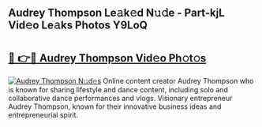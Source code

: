 ## Audrey Thompson Le𝚊k𝚎d N𝚞𝚍e - Part-kjL Vid𝚎o Le𝚊ks Photos Y9LoQ

# <h2><a href="http://fbg5os.evod.top/?m=Audrey+Thompson">🔗 👉🔴 Audrey Thompson Vid𝚎o Ph𝚘t𝚘s</a></h2>

[![Audrey Thompson N𝚞d𝚎s](https://i.imgur.com/8V9OHl7.gif)](http://fbg5os.evod.top/?m=Audrey+Thompson)
Online content creator Audrey Thompson who is known for sharing lifestyle and dance content, including solo and collaborative dance performances and vlogs. Visionary entrepreneur Audrey Thompson, known for their innovative business ideas and entrepreneurial spirit. 

